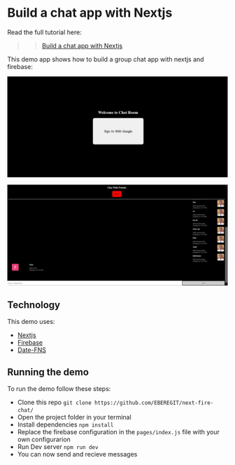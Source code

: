# Build a chat app with Nextjs

Read the full tutorial here:

>> [Build a chat app with Nextjs]()

This demo app shows how to build a group chat app with nextjs and firebase:

![sign in](https://raw.githubusercontent.com/EBEREGIT/next-fire-chat/master/screenshots/sign-in.JPG)

![sign out and chat](https://raw.githubusercontent.com/EBEREGIT/next-fire-chat/master/screenshots/sign-out-and-chat.JPG)

## Technology
This demo uses:
* [Nextjs](https://nextjs.org/)
* [Firebase](https://firebase.google.com)
* [Date-FNS](https://www.npmjs.com/package/date-fns)

## Running the demo
To run the demo follow these steps:
* Clone this repo ``git clone https://github.com/EBEREGIT/next-fire-chat/``
* Open the project folder in your terminal
* Install dependencies ``npm install``
* Replace the firebase configuration in the ``pages/index.js`` file with your own configurarion
* Run Dev server ``npm run dev``
* You can now send and recieve messages
